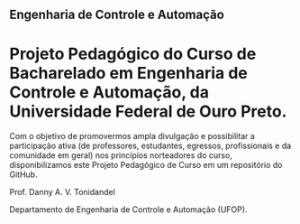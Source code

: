 ## Engenharia de Controle e Automação

# Projeto Pedagógico do Curso de Bacharelado em Engenharia de Controle e Automação, da Universidade Federal de Ouro Preto.

Com o objetivo de promovermos ampla divulgação e possibilitar a participação ativa (de professores, estudantes, egressos, profissionais e da comunidade em geral) nos princípios norteadores do curso, disponibilizamos este Projeto Pedagógico de Curso em um repositório do GitHub.

Prof. Danny A. V. Tonidandel

Departamento de Engenharia de Controle e Automação (UFOP).
